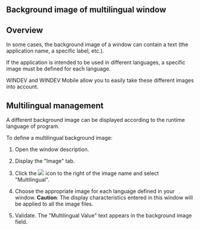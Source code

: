 


## Background image of multilingual window
			



<a name="NOTE1"></a>
<a name="NOTE1_1"></a>


## Overview
<a name="overview_ELTTEXTE000081"></a>
In some cases, the background image of a window can contain a text (the application name, a specific label, etc.).

If the application is intended to be used in different languages, a specific image must be defined for each language.

WINDEV and WINDEV Mobile allow you to easily take these different images into account.

<a name="NOTE2"></a>
<a name="NOTE2_1"></a>


## Multilingual management
<a name="multilingual_management_ELTTEXTE000105"></a>
A different background image can be displayed according to the runtime language of program.

To define a multilingual background image: 

1. Open the window description.

2. Display the "Image" tab.

3. Click the ![](https://doc.pcsoft.fr/en-US/images/image.awp?langid=3&name=Menu_Image_Editeur%20-%20HC%20N%B0001.gif) icon to the right of the image name and select "Multilingual".

4. Choose the appropriate image for each language defined in your window.
	**Caution**: The display characteristics entered in this window will be applied to all the image files.

5. Validate. The "Multilingual Value" text appears in the background image field.





